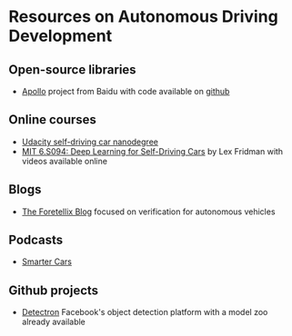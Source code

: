 # Resources on Autonomous Driving Development


## Open-source libraries

* [Apollo](http://apollo.auto/) project from Baidu with code available on [github](https://github.com/ApolloAuto/apollo)

## Online courses

* [Udacity self-driving car nanodegree](https://www.udacity.com/course/self-driving-car-engineer-nanodegree--nd013)
* [MIT 6.S094: Deep Learning for Self-Driving Cars](https://selfdrivingcars.mit.edu/) by Lex Fridman with videos available online

## Blogs

* [The Foretellix Blog](https://blog.foretellix.com/) focused on verification for autonomous vehicles

## Podcasts

* [Smarter Cars](https://anchor.fm/smarter-cars/episodes/Philip-Koopman---Carnegie-Mellon---AV-Safety-e16nav/a-a2nnck)

## Github projects

* [Detectron](https://github.com/facebookresearch/Detectron) Facebook's object detection platform  with a model zoo already available
